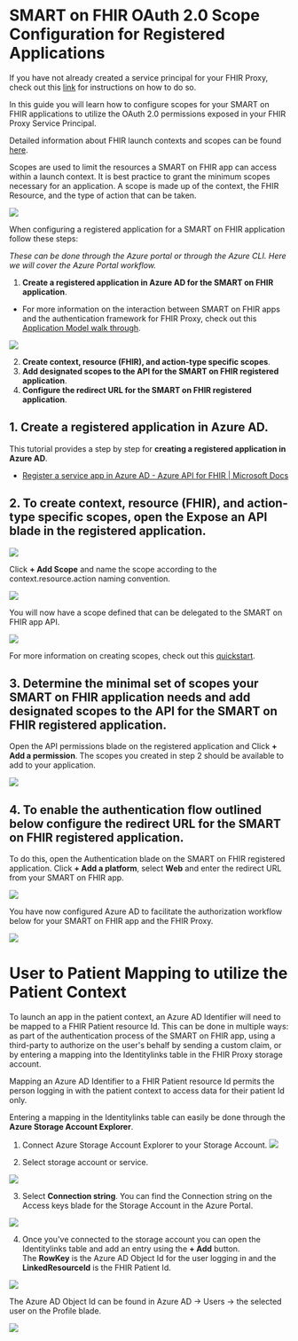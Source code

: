 # **SMART on FHIR OAuth 2.0 Scope Configuration for Registered Applications**

If you have not already created a service principal for your FHIR Proxy, check out this [link](https://github.com/microsoft/fhir-proxy/blob/main/docs/QuickstartDeployARM-bicep.md) for instructions on how to do so.

In this guide you will learn how to configure scopes for your SMART on FHIR applications to utilize the OAuth 2.0 permissions exposed in your FHIR Proxy Service Principal.

Detailed information about FHIR launch contexts and scopes can be found [here](http://www.hl7.org/fhir/smart-app-launch/scopes-and-launch-context/).

Scopes are used to limit the resources a SMART on FHIR app can access within a launch context. It is best practice to grant the minimum scopes necessary for an application. A scope is made up of the context, the FHIR Resource, and the type of action that can be taken.

![](images/smart/smart_on_fhir_1.png)

When configuring a registered application for a SMART on FHIR application follow these steps:

_These can be done through the Azure portal or through the Azure CLI. Here we will cover the Azure Portal workflow._

1. **Create a registered application in Azure AD for the SMART on FHIR application**.

  - For more information on the interaction between SMART on FHIR apps and the authentication framework for FHIR Proxy, check out this [Application Model walk through](https://docs.microsoft.com/en-us/azure/active-directory/develop/application-model).

![](images/smart/smart_on_fhir_2.png)

2. **Create context, resource (FHIR), and action-type specific scopes**.  
3. **Add designated scopes to the API for the SMART on FHIR registered application**.  
4. **Configure the redirect URL for the SMART on FHIR registered application**.    
  

## 1. **Create a registered application in Azure AD**.
  This tutorial provides a step by step for **creating a registered application in Azure AD**.

- [Register a service app in Azure AD - Azure API for FHIR | Microsoft Docs](https://docs.microsoft.com/en-us/azure/healthcare-apis/fhir/register-service-azure-ad-client-app)

## 2. To **create context, resource (FHIR), and action-type specific scopes**, open the Expose an API blade in the registered application.

![](images/smart/smart_on_fhir_3.png)

Click **+ Add Scope** and name the scope according to the context.resource.action naming convention.

![](images/smart/smart_on_fhir_4.png)

You will now have a scope defined that can be delegated to the SMART on FHIR app API.

![](images/smart/smart_on_fhir_5.png)

For more information on creating scopes, check out this [quickstart](https://docs.microsoft.com/en-us/azure/active-directory/develop/quickstart-configure-app-expose-web-apis#:~:text=Sign%20in%20to%20the%20Azure%20portal.%20If%20you,Select%20Expose%20an%20API%20%3E%20Add%20a%20scope.).

## 3. Determine the minimal set of scopes your SMART on FHIR application needs and **add designated scopes to the API for the SMART on FHIR registered application**.

Open the API permissions blade on the registered application and Click **+ Add a permission**. The scopes you created in step 2 should be available to add to your application.

![](images/smart/smart_on_fhir_6.png)

## 4. To enable the authentication flow outlined below **configure the redirect URL for the SMART on FHIR registered application**.

To do this, open the Authentication blade on the SMART on FHIR registered application. Click **+ Add a platform**, select **Web** and enter the redirect URL from your SMART on FHIR app.  

![](images/smart/smart_on_fhir_7.png)

You have now configured Azure AD to facilitate the authorization workflow below for your SMART on FHIR app and the FHIR Proxy.  

![](images/smart/smart_on_fhir_8.png)


# **User to Patient Mapping to utilize the Patient Context** 

To launch an app in the patient context, an Azure AD Identifier will need to be mapped to a FHIR Patient resource Id. This can be done in multiple ways: as part of the authentication process of the SMART on FHIR app, using a third-party to authorize on the user&#39;s behalf by sending a custom claim, or by entering a mapping into the Identitylinks table in the FHIR Proxy storage account.

Mapping an Azure AD Identifier to a FHIR Patient resource Id permits the person logging in with the patient context to access data for their patient Id only.

Entering a mapping in the Identitylinks table can easily be done through the **Azure Storage Account Explorer**.

1. Connect Azure Storage Account Explorer to your Storage Account.
![](images/smart/smart_on_fhir_9.png) 

2. Select storage account or service.

![](images/smart/smart_on_fhir_10.png)

3. Select **Connection string**. You can find the Connection string on the Access keys blade for the Storage Account in the Azure Portal.

![](images/smart/smart_on_fhir_11.png)

4. Once you&#39;ve connected to the storage account you can open the Identitylinks table and add an entry using the **+ Add** button.  
The **RowKey** is the Azure AD Object Id for the user logging in and the **LinkedResourceId** is the FHIR Patient Id.  

![](images/smart/smart_on_fhir_12.png)

The Azure AD Object Id can be found in Azure AD -> Users -> the selected user on the Profile blade.

![](images/smart/smart_on_fhir_3.png) 

